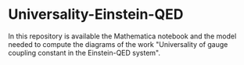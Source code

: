 # Universality-Einstein-QED
In this repository is available the Mathematica notebook and the model needed to compute the diagrams of the work "Universality of gauge coupling constant in the Einstein-QED system".

